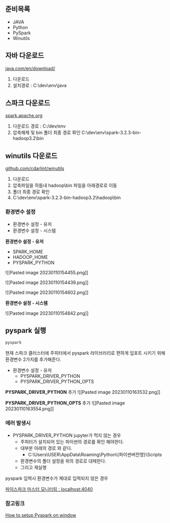
## 준비목록

- JAVA
- Python
- PySpark
- Winutils

## 자바 다운로드

[java.com/en/download/](https://www.java.com/en/download/)

1. 다운로드
2. 설치경로 :  C:\\dev\\env\\java

## 스파크 다운로드

[spark.apache.org](https://spark.apache.org/downloads.html)

1. 다운로드 경로 : C:/dev/env
2. 압축해제 및 bin 폴더 최종 경로 확인
	C:\\dev\\env\\spark-3.2.3-bin-hadoop3.2\\bin
	
## winutils 다운로드

[github.com/cdarlint/winutils](https://github.com/cdarlint/winutils)

1. 다운로드
2. 압축파일을 하둡내 hadoop\\bin 파일을 아래경로로 이동
3. 폴더 최종 경로 확인
4. C:\\dev\\env\\spark-3.2.3-bin-hadoop3.2\\hadoop\\bin
 
### 환경변수 설정

- 환경변수 설정 - 유저 
- 환경변수 설정 - 시스템 


**환경변수 설정 - 유저**

- SPARK_HOME
- HADOOP_HOME
- PYSPARK_PYTHON

![[Pasted image 20230110154455.png]]

![[Pasted image 20230110154439.png]]

![[Pasted image 20230110154602.png]]

**환경변수 설정 - 시스템**

![[Pasted image 20230110154842.png]]


## pyspark 실행

```bash
pyspark
```


현재 스파크 클러스터에 주피터에서 pyspark 라이브러리로 편하게 임포트 시키기 위해 환경변수 2가지를 추가해준다.

- 환경변수 설정 - 유저
	- PYSPARK_DRIVER_PYTHON
	- PYSPARK_DRIVER_PYTHON_OPTS

**PYSPARK_DRIVER_PYTHON** 추가
![[Pasted image 20230110163532.png]]

**PYSPARK_DRIVER_PYTHON_OPTS** 추가
![[Pasted image 20230110163554.png]]


### 에러 발생시

- PYSPARK_DRIVER_PYTHON jupyter가 먹지 않는 경우
	- 주피터가 설치되어 있는 파이썬의 경로를 확인 해야한다.
	- 대부분 아래의 경로 와 같다.
		- C:\\Users\\USER\\AppData\\Roaming\\Python\\{파이썬버전명}\\Scripts
	- 환경변수의 폴더 설정을 위의 경로로 대체한다.
	- 그리고 재실행

pyspark 입력시 환경변수가 제대로 입력되지 않은 경우

[파이스파크 마스터 모니터링 : localhost:4040](https://localhost:4040)



### 참고링크
[How to setup Pyspark on window](https://blog.datamics.com/how-to-install-pyspark-on-windows-faf7ac293ecf)